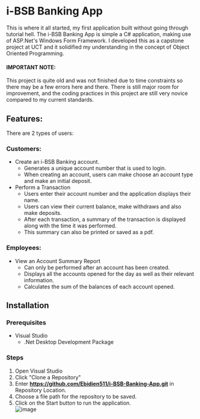 # i-BSB Banking App

This is where it all started, my first application built without going through tutorial hell. The i-BSB Banking App is simple a C# application, making use of ASP.Net's Windows Form Framework. I developed this as a capstone project at UCT and it solidified my understanding in the concept of Object Oriented Programming. 
#### IMPORTANT NOTE: 
This project is quite old and was not finished due to time constraints so there may be a few errors here and there. There is still major room for improvement, and the coding practices in this project are still very novice compared to my current standards.

## Features:
There are 2 types of users:
### Customers:
- Create an i-BSB Banking account.
  - Generates a unique account number that is used to login.
  - When creating an account, users can make choose an account type and make an initial deposit.
- Perform a Transaction
  - Users enter their account number and the application displays their name.
  - Users can view their current balance, make withdraws and also make deposits.
  - After each transaction, a summary of the transaction is displayed along with the time it was performed.
  - This summary can also be printed or saved as a pdf.
### Employees:
- View an Account Summary Report
  - Can only be performed after an account has been created.
  - Displays all the accounts opened for the day as well as their relevant information.
  - Calculates the sum of the balances of each account opened.
## Installation
### Prerequisites
- Visual Studio
  - .Net Desktop Development Package
### Steps
1. Open Visual Studio
2. Click "Clone a Repository"
3. Enter **https://github.com/Ebidien511/i-BSB-Banking-App.git** in Repository Location.
4. Choose a file path for the repository to be saved.
5. Click on the Start button to run the application.  
   ![image](https://github.com/user-attachments/assets/34586746-b16e-427f-89cd-67ec441e94c2)


 
  
 
  

